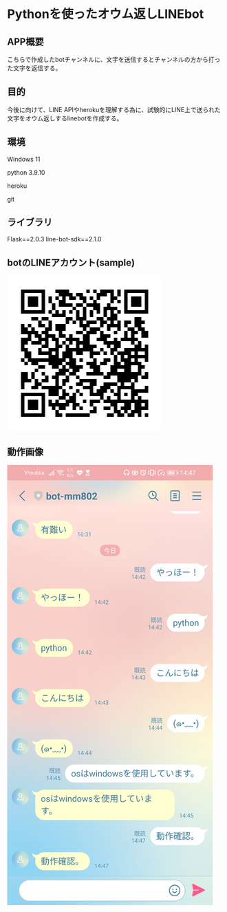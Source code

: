# Pythonを使ったオウム返しLINEbot
## APP概要
こちらで作成したbotチャンネルに、文字を送信するとチャンネルの方から打った文字を返信する。
## 目的
今後に向けて、LINE APIやherokuを理解する為に、試験的にLINE上で送られた文字をオウム返しするlinebotを作成する。

## 環境
Windows 11

python 3.9.10

heroku

git

## ライブラリ
Flask==2.0.3
line-bot-sdk==2.1.0


## botのLINEアカウント(sample)

![画像URL](image/199apzbi.png)

## 動作画像

![画像](./image/Screenshot_20220323_144720_jp.naver.line.android.jpg)
